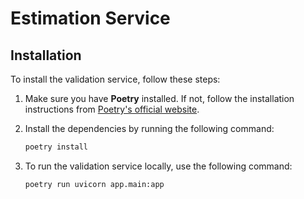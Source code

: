 # Estimation Service

## Installation

To install the validation service, follow these steps:

1. Make sure you have **Poetry** installed. If not, follow the installation instructions from [Poetry's official website](https://python-poetry.org/docs/#installation).

2. Install the dependencies by running the following command:

   ```bash
   poetry install

2. To run the validation service locally, use the following command:

   ```bash
   poetry run uvicorn app.main:app